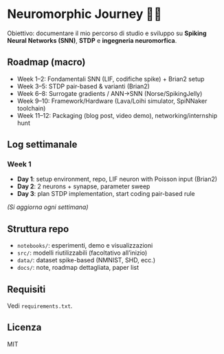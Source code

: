 # Neuromorphic Journey 🚀🧠

Obiettivo: documentare il mio percorso di studio e sviluppo su **Spiking Neural Networks (SNN)**, **STDP** e **ingegneria neuromorfica**.

## Roadmap (macro)
- Week 1–2: Fondamentali SNN (LIF, codifiche spike) + Brian2 setup
- Week 3–5: STDP pair-based & varianti (Brian2)
- Week 6–8: Surrogate gradients / ANN→SNN (Norse/SpikingJelly)
- Week 9–10: Framework/Hardware (Lava/Loihi simulator, SpiNNaker toolchain)
- Week 11–12: Packaging (blog post, video demo), networking/internship hunt

## Log settimanale
### Week 1
- **Day 1**: setup environment, repo, LIF neuron with Poisson input (Brian2)
- **Day 2**: 2 neurons + synapse, parameter sweep
- **Day 3**: plan STDP implementation, start coding pair-based rule

_(Si aggiorna ogni settimana)_

## Struttura repo
- `notebooks/`: esperimenti, demo e visualizzazioni
- `src/`: modelli riutilizzabili (facoltativo all’inizio)
- `data/`: dataset spike-based (NMNIST, SHD, ecc.)
- `docs/`: note, roadmap dettagliata, paper list

## Requisiti
Vedi `requirements.txt`.

## Licenza
MIT
